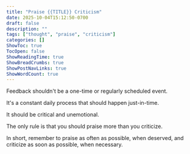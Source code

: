 ```yaml
---
title: "Praise {{TITLE}} Criticism"
date: 2025-10-04T15:12:50-0700
draft: false
description: ""
tags: ["thought", "praise", "criticism"]
categories: []
ShowToc: true
TocOpen: false
ShowReadingTime: true
ShowBreadCrumbs: true
ShowPostNavLinks: true
ShowWordCount: true
---
```


Feedback shouldn't be a one-time or regularly scheduled event.

It's a constant daily process that should happen just-in-time.

It should be critical and unemotional.

The only rule is that you should praise more than you criticize.

In short, remember to praise as often as possible, when deserved, and criticize as soon as possible, when necessary.
